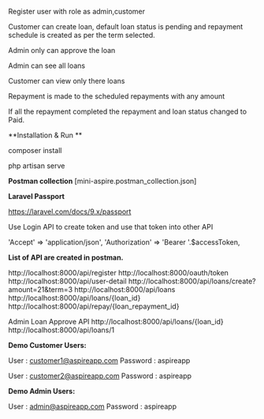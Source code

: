 
Register user with role as admin,customer

Customer can create loan, default loan status is pending and repayment schedule is created as per the term selected.

Admin only can approve the loan

Admin can see all loans

Customer can view only there loans

Repayment is made to the scheduled repayments with any amount

If all the repayment completed the repayment and loan status changed to Paid.

**Installation & Run **

composer install

php artisan serve

**Postman collection**
[mini-aspire.postman_collection.json]

**Laravel Passport**

https://laravel.com/docs/9.x/passport

Use Login API to create token and use that token into other API

'Accept' => 'application/json',
'Authorization' => 'Bearer '.$accessToken,

**List of API are created in postman.**


http://localhost:8000/api/register
http://localhost:8000/oauth/token
http://localhost:8000/api/user-detail
http://localhost:8000/api/loans/create?amount=21&term=3
http://localhost:8000/api/loans
http://localhost:8000/api/loans/{loan_id}
http://localhost:8000/api/repay/{loan_repayment_id}

Admin Loan Approve API
http://localhost:8000/api/loans/{loan_id}
http://localhost:8000/api/loans/1


**Demo Customer Users:**

User : customer1@aspireapp.com
Password : aspireapp


User : customer2@aspireapp.com
Password : aspireapp


**Demo Admin Users:**

User : admin@aspireapp.com
Password : aspireapp
